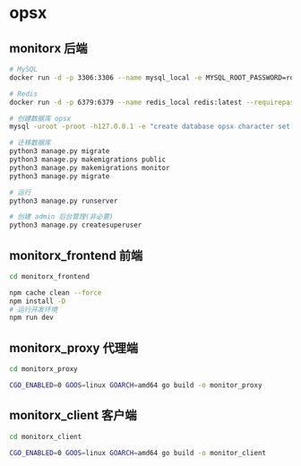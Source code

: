# opsx

## monitorx 后端

```sh
# MySQL
docker run -d -p 3306:3306 --name mysql_local -e MYSQL_ROOT_PASSWORD=root mysql:latest

# Redis
docker run -d -p 6379:6379 --name redis_local redis:latest --requirepass 'root'

# 创建数据库 opsx
mysql -uroot -proot -h127.0.0.1 -e "create database opsx character set utf8 collate utf8_general_ci;"
```

```sh
# 迁移数据库
python3 manage.py migrate
python3 manage.py makemigrations public
python3 manage.py makemigrations monitor
python3 manage.py migrate

# 运行
python3 manage.py runserver

# 创建 admin 后台管理(非必要)
python3 manage.py createsuperuser
```

## monitorx_frontend 前端

```sh
cd monitorx_frontend

npm cache clean --force
npm install -D
# 运行开发环境
npm run dev
```

## monitorx_proxy 代理端

```sh
cd monitorx_proxy

CGO_ENABLED=0 GOOS=linux GOARCH=amd64 go build -o monitor_proxy
```

## monitorx_client 客户端

```sh
cd monitorx_client

CGO_ENABLED=0 GOOS=linux GOARCH=amd64 go build -o monitor_client
```
